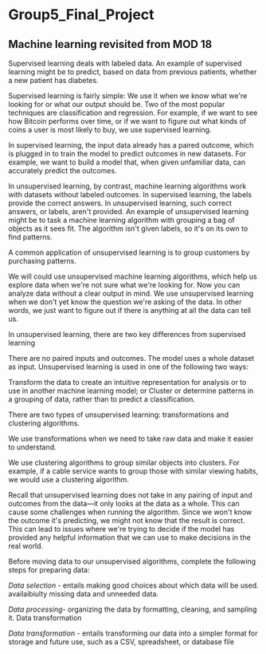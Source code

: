# Group5_Final_Project

## Machine learning revisited from MOD 18


Supervised learning deals with labeled data. An example of supervised learning might be to predict, based on data from previous patients, whether a new patient has diabetes.

Supervised learning is fairly simple: We use it when we know what we're looking for or what our output should be. Two of the most popular techniques are classification and regression. For example, if we want to see how Bitcoin performs over time, or if we want to figure out what kinds of coins a user is most likely to buy, we use supervised learning. 

In supervised learning, the input data already has a paired outcome, which is plugged in to train the model to predict outcomes in new datasets. For example, we want to build a model that, when given unfamiliar data, can accurately predict the outcomes.

In unsupervised learning, by contrast, machine learning algorithms work with datasets without labeled outcomes. In supervised learning, the labels provide the correct answers. In unsupervised learning, such correct answers, or labels, aren't provided. An example of unsupervised learning might be to task a machine learning algorithm with grouping a bag of objects as it sees fit. The algorithm isn't given labels, so it's on its own to find patterns.

A common application of unsupervised learning is to group customers by purchasing patterns.

We will could  use unsupervised machine learning algorithms, which help us explore data when we're not sure what we're looking for. Now you can analyze data without a clear output in mind. We use unsupervised learning when we don't yet know the question we're asking of the data. In other words, we just want to figure out if there is anything at all the data can tell us.

In unsupervised learning, there are two key differences from supervised learning

There are no paired inputs and outcomes.
The model uses a whole dataset as input.
Unsupervised learning is used in one of the following two ways:

Transform the data to create an intuitive representation for analysis or to use in another machine learning model; or
Cluster or determine patterns in a grouping of data, rather than to predict a classification.

There are two types of unsupervised learning: transformations and clustering algorithms.

We use transformations when we need to take raw data and make it easier to understand. 

We use clustering algorithms to group similar objects into clusters. For example, if a cable service wants to group those with similar viewing habits, we would use a clustering algorithm.

Recall that unsupervised learning does not take in any pairing of input and outcomes from the data—it only looks at the data as a whole. This can cause some challenges when running the algorithm. Since we won't know the outcome it's predicting, we might not know that the result is correct. This can lead to issues where we're trying to decide if the model has provided any helpful information that we can use to make decisions in the real world.

Before moving data to our unsupervised algorithms, complete the following steps for preparing data:

*Data selection* - entails making good choices about which data will be used. availaibiulty missing data and unneeded data.

*Data processing*- organizing the data by formatting, cleaning, and sampling it. 
Data transformation

*Data transformation* - entails transforming our data into a simpler format for storage and future use, such as a CSV, spreadsheet, or database file

